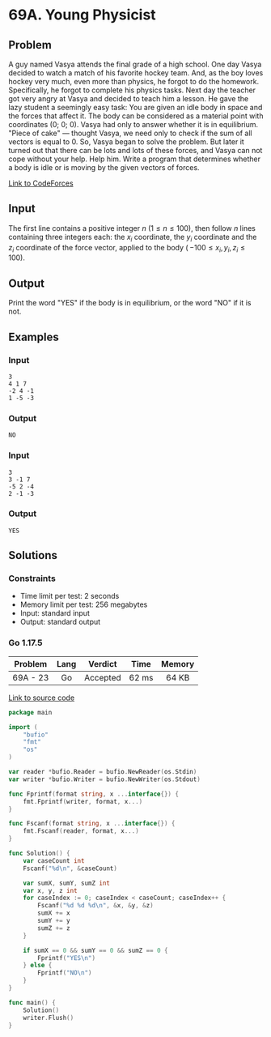 # 69A. Young Physicist

## Problem

A guy named Vasya attends the final grade of a high school. One day Vasya decided to watch a match of his favorite hockey team. And, as the boy loves hockey very much, even more than physics, he forgot to do the homework. Specifically, he forgot to complete his physics tasks. Next day the teacher got very angry at Vasya and decided to teach him a lesson. He gave the lazy student a seemingly easy task: You are given an idle body in space and the forces that affect it. The body can be considered as a material point with coordinates (0; 0; 0). Vasya had only to answer whether it is in equilibrium. "Piece of cake" — thought Vasya, we need only to check if the sum of all vectors is equal to 0. So, Vasya began to solve the problem. But later it turned out that there can be lots and lots of these forces, and Vasya can not cope without your help. Help him. Write a program that determines whether a body is idle or is moving by the given vectors of forces.

[Link to CodeForces](https://codeforces.com/problemset/problem/69/A)

## Input

The first line contains a positive integer $n$ ($1 \leq n \leq 100$), then follow $n$ lines containing three integers each: the $x_i$ coordinate, the $y_i$ coordinate and the $z_i$ coordinate of the force vector, applied to the body ( $- 100 \leq x_i, y_i, z_i \leq 100$).

## Output

Print the word "YES" if the body is in equilibrium, or the word "NO" if it is not.

## Examples

### Input

```
3
4 1 7
-2 4 -1
1 -5 -3
```

### Output

```
NO
```

### Input

```
3
3 -1 7
-5 2 -4
2 -1 -3
```

### Output

```
YES
```

## Solutions

### Constraints

  - Time limit per test: 2 seconds
  - Memory limit per test: 256 megabytes
  - Input: standard input
  - Output: standard output

### Go 1.17.5

| Problem  |    Lang   |  Verdict | Time  | Memory |
|:--------:|:---------:|:--------:|:-----:|:------:|
| 69A - 23 |    Go     | Accepted | 62 ms | 64 KB  |

[Link to source code](solution.go)

```go
package main

import (
	"bufio"
	"fmt"
	"os"
)

var reader *bufio.Reader = bufio.NewReader(os.Stdin)
var writer *bufio.Writer = bufio.NewWriter(os.Stdout)

func Fprintf(format string, x ...interface{}) {
	fmt.Fprintf(writer, format, x...)
}

func Fscanf(format string, x ...interface{}) {
	fmt.Fscanf(reader, format, x...)
}

func Solution() {
	var caseCount int
	Fscanf("%d\n", &caseCount)

	var sumX, sumY, sumZ int
	var x, y, z int
	for caseIndex := 0; caseIndex < caseCount; caseIndex++ {
		Fscanf("%d %d %d\n", &x, &y, &z)
		sumX += x
		sumY += y
		sumZ += z
	}

	if sumX == 0 && sumY == 0 && sumZ == 0 {
		Fprintf("YES\n")
	} else {
		Fprintf("NO\n")
	}
}

func main() {
	Solution()
	writer.Flush()
}
```

